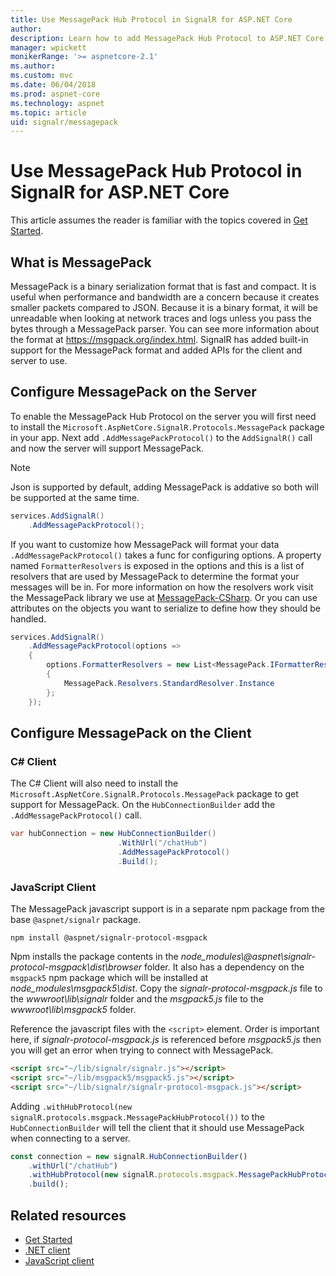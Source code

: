 ```yaml
---
title: Use MessagePack Hub Protocol in SignalR for ASP.NET Core
author: 
description: Learn how to add MessagePack Hub Protocol to ASP.NET Core SignalR.
manager: wpickett
monikerRange: '>= aspnetcore-2.1'
ms.author: 
ms.custom: mvc
ms.date: 06/04/2018
ms.prod: aspnet-core
ms.technology: aspnet
ms.topic: article
uid: signalr/messagepack
---
```


# Use MessagePack Hub Protocol in SignalR for ASP.NET Core

This article assumes the reader is familiar with the topics covered in [Get Started](xref:signalr/get-started).

## What is MessagePack

MessagePack is a binary serialization format that is fast and compact. It is useful when performance and bandwidth are a concern because it creates smaller packets compared to JSON. Because it is a binary format, it will be unreadable when looking at network traces and logs unless you pass the bytes through a MessagePack parser. You can see more information about the format at https://msgpack.org/index.html. SignalR has added built-in support for the MessagePack format and added APIs for the client and server to use.

## Configure MessagePack on the Server

To enable the MessagePack Hub Protocol on the server you will first need to install the `Microsoft.AspNetCore.SignalR.Protocols.MessagePack` package in your app. Next add `.AddMessagePackProtocol()` to the  `AddSignalR()` call and now the server will support MessagePack.

> [!NOTE]
> Json is supported by default, adding MessagePack is addative so both will be supported at the same time.

```csharp
services.AddSignalR()
    .AddMessagePackProtocol();
```

If you want to customize how MessagePack will format your data `.AddMessagePackProtocol()` takes a func for configuring options. A property named `FormatterResolvers` is exposed in the options and this is a list of resolvers that are used by MessagePack to determine the format your messages will be in. For more information on how the resolvers work visit the MessagePack library we use at [MessagePack-CSharp](https://github.com/neuecc/MessagePack-CSharp). Or you can use attributes on the objects you want to serialize to define how they should be handled.

```csharp
services.AddSignalR()
    .AddMessagePackProtocol(options =>
    {
        options.FormatterResolvers = new List<MessagePack.IFormatterResolver>()
        {
            MessagePack.Resolvers.StandardResolver.Instance
        };
    });
```

## Configure MessagePack on the Client

### C# Client

The C# Client will also need to install the `Microsoft.AspNetCore.SignalR.Protocols.MessagePack` package to get support for MessagePack. On the `HubConnectionBuilder` add the `.AddMessagePackProtocol()` call.

```csharp
var hubConnection = new HubConnectionBuilder()
                        .WithUrl("/chatHub")
                        .AddMessagePackProtocol()
                        .Build();
```

### JavaScript Client

The MessagePack javascript support is in a separate npm package from the base `@aspnet/signalr` package.

```console
npm install @aspnet/signalr-protocol-msgpack
```

Npm installs the package contents in the *node_modules\\@aspnet\signalr-protocol-msgpack\dist\browser* folder. It also has a dependency on the `msgpack5` npm package which will be installed at *node_modules\msgpack5\dist*. Copy the *signalr-protocol-msgpack.js* file to the *wwwroot\lib\signalr* folder and the *msgpack5.js* file to the *wwwroot\lib\msgpack5* folder.

Reference the javascript files with the `<script>` element. Order is important here, if *signalr-protocol-msgpack.js* is referenced before *msgpack5.js* then you will get an error when trying to connect with MessagePack.

```html
<script src="~/lib/signalr/signalr.js"></script>
<script src="~/lib/msgpack5/msgpack5.js"></script>
<script src="~/lib/signalr/signalr-protocol-msgpack.js"></script>
```

Adding `.withHubProtocol(new signalR.protocols.msgpack.MessagePackHubProtocol())` to the `HubConnectionBuilder` will tell the client that it should use MessagePack when connecting to a server.

```javascript
const connection = new signalR.HubConnectionBuilder()
    .withUrl("/chatHub")
    .withHubProtocol(new signalR.protocols.msgpack.MessagePackHubProtocol())
    .build();
```

## Related resources

* [Get Started](xref:signalr/get-started)
* [.NET client](xref:signalr/dotnet-client)
* [JavaScript client](xref:signalr/javascript-client)
